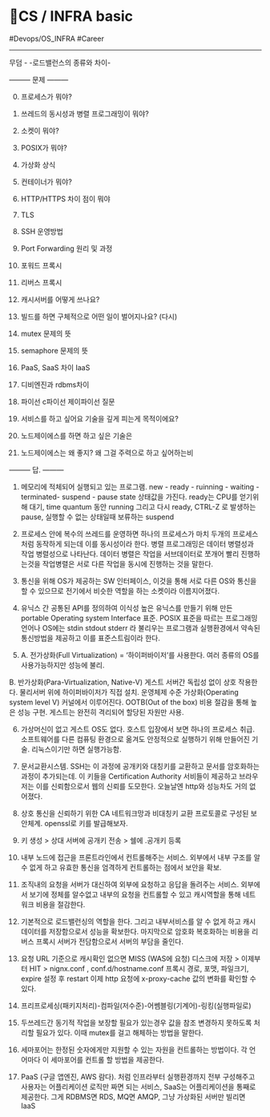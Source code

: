 # 🐶CS / INFRA basic

#Devops/OS_INFRA #Career

---

무덤 - -로드밸런스의 종류와 차이-

——— 문제 ———

0. 프로세스가 뭐야?

1. 쓰레드의 동시성과 병렬 프로그래밍이 뭐야?

2. 소켓이 뭐야?

3. POSIX가 뭐야?

4. 가상화 상식

5. 컨테이너가 뭐야?

6. HTTP/HTTPS 차이 점이 뭐야

7. TLS

8. SSH 운영방법

9. Port Forwarding 원리 및 과정

10. 포워드 프록시

11. 리버스 프록시

12. 캐시서버를 어떻게 쓰나요?

13. 빌드를 하면 구체적으로 어떤 일이 벌어지나요? (다시)

14. mutex 문제의 뜻

15. semaphore 문제의 뜻

16. PaaS, SaaS 차이 IaaS

17. 디비엔진과 rdbms차이

18. 파이선 c파이선 제이파이선 질문

19. 서비스를 하고 싶어요 기술을 깊게 피는게 목적이에요?

20. 노드제이에스를 하면 하고 싶은 기술은

21. 노드제이에스는 왜 좋지? 왜 그걸 주력으로 하고 싶어하는비



——— 답. ———



1. 메모리에 적체되어 실행되고 있는 프로그램. new - ready - ruinning - waiting - terminated- suspend - pause state 상태값을 가진다.  ready는 CPU를 얻기위해 대기, time quantum 동안 running 그리고 다시 ready, CTRL-Z 로 발생하는 pause, 실행할 수 없는 상태일때 보류하는 suspend 

2. 프로세스 안에 복수의 쓰레드를 운영하면 하나의 프로세스가 마치 두개의 프로세스처럼 동작하게 되는데 이를 동시성이라 한다. 병렬 프로그래밍은 데이터 병렬성과 작업 병렬성으로 나타난다. 데이터 병렬은 작업을 서브데이터로 쪼개어 빨리 진행하는것을 작업병렬은 서로 다른 작업을 동시에 진행하는 것을 말한다.

3. 통신을 위해 OS가 제공하는 SW 인터페이스, 이것을 통해 서로 다른 OS와 통신을 할 수 있으므로 전기에서 비슷한 역할을 하는 소켓이라 이름지어졌다.

4. 유닉스 간 공통된 API를 정의하여 이식성 높은 유닉스를 만들기 위해 만든 portable Operating system Interface  표준. POSIX 표준을 따르는 프로그래밍 언어나 OS에는 stdin stdout stderr 라 불리우는 프로그램과 실행환경에서 약속된 통신방법을 제공하고 이를 표준스트림이라 한다.

5. A. 전가상화(Full Virtualization) = ‘하이퍼바이저’를 사용한다. 여러 종류의 OS를 사용가능하지만 성능에 불리. 

B. 반가상화(Para-Virtualization, Native-V) 게스트 서버간 독립성 없이 상호 작용한다. 물리서버 위에 하이퍼바이저가 직접 설치. 운영체제 수준 가상화(Operating system level V) 커널에서 이루어진다. OOTB(Out of the box) 비용 절감을 통해 높은 성능 구현. 게스트는 완전히 격리되어 할당된 자원만 사용.

6. 가상머신이 없고 게스트 OS도 없다. 호스트 입장에서 보면 하나의 프로세스 취급. 소프트웨어를 다른 컴퓨팅 환경으로 옮겨도 안정적으로 실행하기 위해 만들어진 기술. 리눅스이기만 하면 실행가능함.

7. 문서교환시스템. SSH는 이 과정에 공개키와 대칭키를 교환하고 문서를 암호화하는 과정이 추가되는데. 이 키들을 Certification Authority 서비들이 제공하고 브라우저는 이를 신뢰함으로서 웹의 신뢰를 도모한다. 오늘날엔 http와 성능차도 거의 없어졌다.

8. 상호 통신을 신뢰하기 위한 CA 네트워크망과 비대칭키 교환 프로토콜로 구성된 보안체계. openssl로 키를 발급해보자.

9. 키 생성 > 상대 서버에 공개키 전송 > 쉘에 .공개키 등록

10. 내부 노드에 접근을 프론트라인에서 컨트롤해주는 서비스. 외부에서 내부 구조를 알 수 없게 하고 유효한 통신을 엄격하게 컨트롤하는 점에서 보안을 확보.

11. 조직내의 요청을 서버가 대신하여 외부에 요청하고 응답을 돌려주는 서비스. 외부에서 보기에 정체를 알수없고 내부의 요청을 컨트롤할 수 있고 캐시역할을 통해 네트워크 비용을 절감한다.

12. 기본적으로 로드밸런싱의 역할을 한다. 그리고 내부서비스를 알 수 없게 하고 캐시 데이터를 저장함으로서 성능을 확보한다. 마지막으로 암호화 복호화하는 비용을 리버스 프록시 서버가 전담함으로서 서버의 부담을 줄인다.

13. 요청 URL 기준으로 캐시확인 없으면 MISS (WAS에 요청) 디스크에 저장 > 이제부터 HIT > nignx.conf , conf.d/hostname.conf 프록시 경로, 포맷, 파일크기, expire 설정 후 restart 이제 http 요청에 x-proxy-cache 값의 변화를 확인할 수 있다.

14. 프리프로세싱(패키지처리)-컴파일(저수준)-어쎔블링(기계어)-링킹(실행파일로)

15. 두쓰레드간 동기적 작업을 보장할 필요가 있는경우 값을 참조 변경하지 못하도록 처리할 필요가 있다. 이때 mutex를 걸고 해체하는 방법을 말한다. 

16. 세마포어는 한정된 숫자에게만 지원할 수 있는 자원을 컨트롤하는 방법이다. 각 언어마다 이 세마포어를 컨트롤 할 방법을 제공한다. 

17. PaaS (구글 앱엔진, AWS 람다). 처럼 인프라부터 실행환경까지 전부 구성해주고 사용자는 어플리케이션 로직만 짜면 되는 서비스, SaaS는 어플리케이션을 통째로 제공한다. 그게 RDBMS면 RDS, MQ면 AMQP, 그냥 가상화된 서버만 빌리면 IaaS